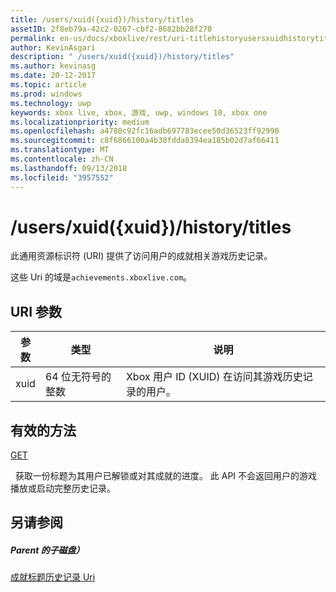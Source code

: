 ```yaml
---
title: /users/xuid({xuid})/history/titles
assetID: 2f8eb79a-42c2-0267-cbf2-8682bb28f270
permalink: en-us/docs/xboxlive/rest/uri-titlehistoryusersxuidhistorytitlesv2.html
author: KevinAsgari
description: " /users/xuid({xuid})/history/titles"
ms.author: kevinasg
ms.date: 20-12-2017
ms.topic: article
ms.prod: windows
ms.technology: uwp
keywords: xbox live, xbox, 游戏, uwp, windows 10, xbox one
ms.localizationpriority: medium
ms.openlocfilehash: a4780c92fc16adb697783ecee50d36523ff92998
ms.sourcegitcommit: c8f6866100a4b38fdda8394ea185b02d7af66411
ms.translationtype: MT
ms.contentlocale: zh-CN
ms.lasthandoff: 09/13/2018
ms.locfileid: "3957552"
---
```

# <a name="usersxuidxuidhistorytitles"></a>/users/xuid({xuid})/history/titles
 
此通用资源标识符 (URI) 提供了访问用户的成就相关游戏历史记录。
 
这些 Uri 的域是`achievements.xboxlive.com`。
 
<a id="ID4E1"></a>

 
## <a name="uri-parameters"></a>URI 参数
 
| 参数| 类型| 说明| 
| --- | --- | --- | 
| xuid| 64 位无符号的整数| Xbox 用户 ID (XUID) 在访问其游戏历史记录的用户。| 
  
<a id="ID4EAC"></a>

 
## <a name="valid-methods"></a>有效的方法

[GET](uri-titlehistoryusersxuidhistorytitlesgetv2.md)

&nbsp;&nbsp;获取一份标题为其用户已解锁或对其成就的进度。 此 API 不会返回用户的游戏播放或启动完整历史记录。
 
<a id="ID4EKC"></a>

 
## <a name="see-also"></a>另请参阅
 
<a id="ID4EMC"></a>

 
##### <a name="parent"></a>Parent 的子磁盘） 

[成就标题历史记录 Uri](atoc-reference-titlehistoryv2.md)

   